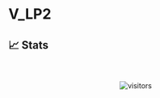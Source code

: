 # V_LP2
## 📈 Stats

<div align="center">
    <br>
    <br />
    <img src="https://visitor-badge.laobi.icu/badge?page_id=wnbhkr.V_LP2" alt="visitors">
</div>

